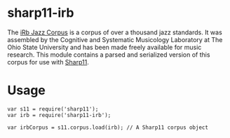 # sharp11-irb

The [iRb Jazz Corpus](https://musiccog.ohio-state.edu/home/index.php/iRb_Jazz_Corpus) is a corpus of over a thousand jazz standards.  It was assembled by the Cognitive and Systematic Musicology Laboratory at The Ohio State University and has been made freely available for music research.  This module contains a parsed and serialized version of this corpus for use with [Sharp11](https://github.com/jsrmath/sharp11).

# Usage

```
var s11 = require('sharp11');
var irb = require('sharp11-irb');

var irbCorpus = s11.corpus.load(irb); // A Sharp11 corpus object
```
